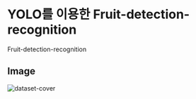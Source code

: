 YOLO를 이용한 Fruit-detection-recognition 
==========
Fruit-detection-recognition 

Image
 -------------
![dataset-cover](https://user-images.githubusercontent.com/106592497/182137506-afbc86bd-6bbd-4e42-937a-df030fa90da8.jpg)
